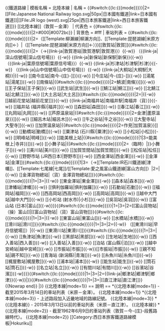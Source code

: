 <includeonly>{{鐵道路線
| 模板名稱 = 北陸本線
| 名稱 = {{#switch:{{lc:{{{mode}}}}}|2=[[File:Japanese National Railway logo.svg|50px|日本國有鐵道|link=日本國有鐵道]]|[[File:JR logo (west).svg|25px|西日本旅客鐵道|link=西日本旅客鐵道]]}}&nbsp;[[北陸本線]]（敦賀－金澤）
| 代表色 = {{#switch:{{lc:{{{mode}}}}}|2=#000|#0072bc}}
| 背景色 = #fff
| 車站列表 = {{#switch:{{lc:{{{mode}}}}}|2=（[[Template:柳瀨線|柳瀨方向]]、[[Template:琵琶湖線|米原方向]]←）|（[[Template:琵琶湖線|米原方向]]←）}}[[敦賀站|敦賀]]{{#switch:{{lc:{{{mode}}}}}|2=（→{{link-ja|敦賀港站|敦賀港駅|敦賀港}}）{{-w}} （{{link-ja|深山信號場|深山信号場}}）{{-w}} {{link-ja|新保站|新保駅|新保}}{{-w}} （{{link-ja|葉原信號場|葉原信号場}}）{{-w}} {{link-ja|杉津站|杉津駅|杉津}}{{-w}} （{{link-ja|山中信號場|山中信号場}}）{{-w}} {{link-ja|大桐站|大桐駅|大桐}}|{{-w}} [[南今庄站|南今-{庄}-]]}}{{-w}} [[今庄站|今-{庄}-]]{{-w}} [[湯尾站|湯尾]]{{-w}} [[南條站|{{#switch:{{lc:{{{mode}}}}}|2=鯖波|南條}}]]{{-w}} [[王子保站|王子保]]{{-w}} [[武生站|武生]]{{-w}} [[鯖江站|鯖江]]{{-w}} [[北鯖江站|北鯖江]]{{-w}} [[大土呂站|大土呂]]{{#switch:{{lc:{{{mode}}}}}|2=|{{-w}} [[越前花堂站|越前花堂]]}}{{-w}} {{link-ja|南福井站|南福井駅|南福井（貨）}}{{-w}} [[福井站 (福井縣)|福井]]{{-w}} [[森田站|森田]]{{-w}} [[春江站|春江]]{{-w}} [[丸岡站|丸岡]]{{-w}} [[芦原温泉站|{{#switch:{{lc:{{{mode}}}}}|2=金津|蘆原溫泉}}]]{{-w}} [[細呂木站|細呂木]]{{-w}} [[牛之谷站|牛之谷]]{{-w}} [[大聖寺站|大聖寺]]{{-w}} [[加贺温泉站|{{#switch:{{lc:{{{mode}}}}}|2=作見|加賀溫泉}}]]{{-w}} [[動橋站|動橋]]{{-w}} [[粟津站 (石川縣)|粟津]]{{-w}} [[小松站|小松]]{{-w}} [[明峰站|明峰]]{{-w}} [[能美根上站|{{#switch:{{lc:{{{mode}}}}}|1|3=能美根上|寺井}}]]{{-w}} [[小舞子站|{{#switch:{{lc:{{{mode}}}}}|2=（臨時）|}}小舞子]]{{-w}} [[美川站|美川]]{{-w}} [[加賀笠間站|加賀笠間]]{{-w}} [[松任站|松任]]{{-w}} [[野野市站 (JR西日本)|野野市]]{{-w}} [[西金澤站|西金澤]]{{-w}} [[金澤站|金澤]]{{#switch:{{lc:{{{mode}}}}}|1|3=（→[[Template:IR石川鐵道線|津幡]]、[[Template:七尾線|七尾]]/[[Template:愛之風富山鐵道線|富山方向]]）|2=|{{-w}} [[金澤貨物總站|（貨）金澤貨物總站]]}}{{#switch:{{lc:{{{mode}}}}}|1=|3=|{{-w}} [[東金澤站|東金澤]]{{-w}} [[森本站|森本]]{{-w}} [[津幡站|津幡]]{{-w}} [[俱利伽羅站|俱利伽羅]]{{-w}} [[石動站|石動]]{{-w}} [[福岡站|福岡]]{{-w}} [[西高岡站|西高岡]]{{-w}} [[高岡站|高岡]]{{-w}} [[越中大門站|越中大門]]{{-w}} [[小杉站 (射水市)|小杉]]{{-w}} [[吳羽站|吳羽]]{{-w}} [[富山站 (日本)|富山]]{{-w}}}}{{#switch:{{lc:{{{mode}}}}}|1=|3=|2=[[富山貨物站|（操）富山]]|[[富山貨物站|（貨）富山貨物]]}}{{#switch:{{lc:{{{mode}}}}}|1=|3=|{{-w}} [[東富山站|東富山]]{{-w}} [[水橋站|水橋]]{{-w}} [[滑川站|滑川]]}}{{#switch:{{lc:{{{mode}}}}}|1=|3=|2={{-w}} （[[東滑川站|早月信號場]]）|{{-w}} [[東滑川站|東滑川]]}}{{#switch:{{lc:{{{mode}}}}}|1=|3=|{{-w}} [[魚津站|魚津]]{{-w}} [[黑部站|黑部]]{{-w}} [[生地站|生地]]{{-w}} [[西入善站|西入善]]{{-w}} [[入善站|入善]]{{-w}} [[泊站 (富山縣)|泊]]{{-w}} [[越中宮崎站|越中宮崎]]{{-w}} [[市振站|市振]]{{-w}}[[市振站|市振]]{{-w}} [[親不知站|親不知]]{{-w}} [[青海站 (新潟縣)|青海]]{{-w}} [[糸魚川站|糸魚川]]{{-w}} [[梶屋敷站|梶屋敷]]{{-w}} [[浦本站|浦本]]{{-w}} [[能生站|能生]]{{-w}} [[筒石站|筒石]]{{-w}} [[名立站|名立]]{{-w}} [[有間川站|有間川]]{{-w}} [[谷濱站|谷濱]]{{-w}}}}{{#switch:{{lc:{{{mode}}}}}|1=|3=|2={{link-ja|鄉津站|郷津駅|鄉津}}{{-w}}|}}{{#switch:{{lc:{{{mode}}}}}|1=|3=|[[直江津站|直江津]]}}{{Nowrap end}}
|}}</includeonly><noinclude>
{{北陸本線|mode=1}}
== 說明 ==
*<nowiki>{{北陸本線|mode=1}}</nowiki> - 截至2015年3月14日的車站列表（米原－金澤）。
{{北陸本線|mode=1}}
*<nowiki>{{北陸本線|mode=3}}</nowiki> - 上述路段加入近畿地域的路線記號。
{{北陸本線|mode=3}}
*<nowiki>{{北陸本線}}</nowiki> - 2015年3月13日以前的車站列表（米原－直江津）。
{{北陸本線}}
*<nowiki>{{北陸本線|mode=2}}</nowiki> - 截至1962年6月9日的車站列表（敦賀－今-{庄}-段舊路線時代）。
{{北陸本線|mode=2}}
</noinclude><noinclude>
[[Category:西日本旅客鐵道路線模板|Hokuriku]]
</noinclude>